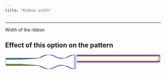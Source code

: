 ```yaml
---
title: "Ribbon width"
---
```


---

Width of the ribbon

## Effect of this option on the pattern

![This image shows the effect of this option by superimposing several variants that have a different value for this option](benjamin_ribbonwidth_sample.svg "Effect of this option on the pattern")
